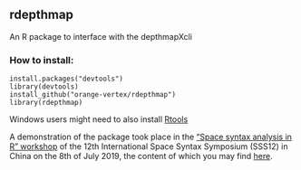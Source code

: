 ## rdepthmap
An R package to interface with the depthmapXcli

### How to install:
```
install.packages("devtools")
library(devtools)
install_github("orange-vertex/rdepthmap")
library(rdepthmap)
```
Windows users might need to also install [Rtools](https://cran.r-project.org/bin/windows/Rtools/)

A demonstration of the package took place in the [“Space syntax analysis in R” workshop](http://www.12sssbeijing.com/proceeding/) of the 12th International Space Syntax Symposium (SSS12) in China on the 8th of July 2019, the content of which you may find [here](https://github.com/orange-vertex/12_sss_workshop).
